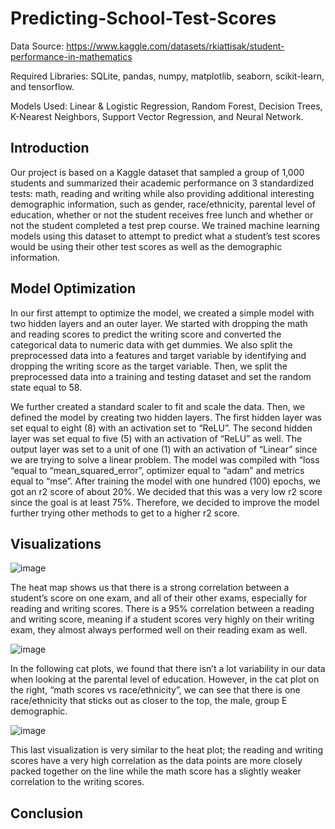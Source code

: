 # Predicting-School-Test-Scores

Data Source: https://www.kaggle.com/datasets/rkiattisak/student-performance-in-mathematics

Required Libraries: SQLite, pandas, numpy, matplotlib, seaborn, scikit-learn, and tensorflow.

Models Used: Linear & Logistic Regression, Random Forest, Decision Trees, K-Nearest Neighbors, Support Vector Regression, and Neural Network.

## Introduction
Our project is based on a Kaggle dataset that sampled a group of 1,000 students and summarized their academic performance on 3 standardized tests: math, reading and writing while also providing additional interesting demographic information, such as gender, race/ethnicity, parental level of education, whether or not the student receives free lunch and whether or not the student completed a test prep course. We trained machine learning models using this dataset to attempt to predict what a student’s test scores would be using their other test scores as well as the demographic information.

## Model Optimization

In our first attempt to optimize the model, we created a simple model with two hidden layers and an outer layer. We started with dropping the math and reading scores to predict the writing score and converted the categorical data to numeric data with get dummies. We also split the preprocessed data into a features and target variable by identifying and dropping the writing score as the target variable. Then, we split the preprocessed data into a training and testing dataset and set the random state equal to 58. 

We further created a standard scaler to fit and scale the data. Then, we defined the model by creating two hidden layers. The first hidden layer was set equal to eight (8) with an activation set to “ReLU”. The second hidden layer was set equal to five (5) with an activation of “ReLU” as well. The output layer was set to a unit of one (1) with an activation of “Linear” since we are trying to solve a linear problem. The model was compiled with “loss “equal to “mean_squared_error”, optimizer equal to “adam” and metrics equal to “mse”. After training the model with one hundred (100) epochs, we got an r2 score of about 20%. We decided that this was a very low r2 score since the goal is at least 75%. Therefore, we decided to improve the model further trying other methods to get to a higher r2 score. 

## Visualizations

![image](https://github.com/DanielPapp3/Predicting-School-Test-Scores/assets/95590929/845b8930-ff5d-489a-8fef-3ef3c25ea73e)

The heat map shows us that there is a strong correlation between a student’s score on one exam, and all of their other exams, especially for reading and writing scores. There is a 95% correlation between a reading and writing score, meaning if a student scores very highly on their writing exam, they almost always performed well on their reading exam as well.


![image](https://github.com/DanielPapp3/Predicting-School-Test-Scores/assets/95590929/f3a8d804-89f1-4624-a10b-b3a2062fcf77)

In the following cat plots, we found that there isn’t a lot variability in our data when looking at the parental level of education. However, in the cat plot on the right, “math scores vs race/ethnicity”, we can see that there is one race/ethnicity that sticks out as closer to the top, the male, group E demographic.

![image](https://github.com/DanielPapp3/Predicting-School-Test-Scores/assets/95590929/760e8117-b8d1-4fe5-84f8-206d654bcc98)

This last visualization is very similar to the heat plot; the reading and writing scores have a very high correlation as the data points are more closely packed together on the line while the math score has a slightly weaker correlation to the writing scores.

## Conclusion
